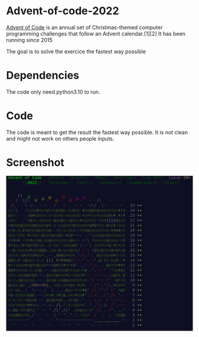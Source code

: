 # Advent-of-code-2022

[Advent of Code](https://adventofcode.com/) is an annual set of Christmas-themed computer programming challenges that follow an Advent calendar.[1][2] It has been running since 2015

The goal is to solve the exercice the fastest way possible

# Dependencies

The code only need python3.10 to run.

# Code

The code is meant to get the result the fastest way possible. It is not clean and might not work on others people inputs.

# Screenshot

![stars](resources/images/advent_of_code.png)